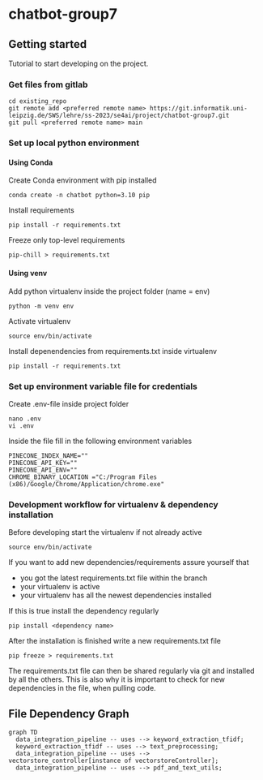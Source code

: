 # chatbot-group7

## Getting started
Tutorial to start developing on the project.

### Get files from gitlab

```
cd existing_repo
git remote add <preferred remote name> https://git.informatik.uni-leipzig.de/SWS/lehre/ss-2023/se4ai/project/chatbot-group7.git
git pull <preferred remote name> main
```

### Set up local python environment
#### Using Conda

Create Conda environment with pip installed
```
conda create -n chatbot python=3.10 pip
```

Install requirements
```
pip install -r requirements.txt
```

Freeze only top-level requirements
```
pip-chill > requirements.txt
```


#### Using venv

Add python virtualenv inside the project folder (name = env)
```
python -m venv env
```

Activate virtualenv
```
source env/bin/activate
```

Install depenendencies from requirements.txt inside virtualenv
```
pip install -r requirements.txt
```

### Set up environment variable file for credentials

Create .env-file inside project folder
```
nano .env
vi .env
```

Inside the file fill in the following environment variables
```
PINECONE_INDEX_NAME=""
PINECONE_API_KEY=""
PINECONE_API_ENV=""
CHROME_BINARY_LOCATION ="C:/Program Files (x86)/Google/Chrome/Application/chrome.exe"
```

### Development workflow for virtualenv & dependency installation

Before developing start the virtualenv if not already active
```
source env/bin/activate
```

If you want to add new dependencies/requirements assure yourself that
* you got the latest requirements.txt file within the branch
* your virtualenv is active
* your virtualenv has all the newest dependencies installed

If this is true install the dependency regularly
```
pip install <dependency name>
```

After the installation is finished write a new requirements.txt file
```
pip freeze > requirements.txt
```

The requirements.txt file can then be shared regularly via git and installed by all the others. This is also why it is important to check for new dependencies in the file, when pulling code.

## File Dependency Graph

```mermaid
graph TD
  data_integration_pipeline -- uses --> keyword_extraction_tfidf;
  keyword_extraction_tfidf -- uses --> text_preprocessing;
  data_integration_pipeline -- uses --> vectorstore_controller[instance of vectorstoreController];
  data_integration_pipeline -- uses --> pdf_and_text_utils;
```
